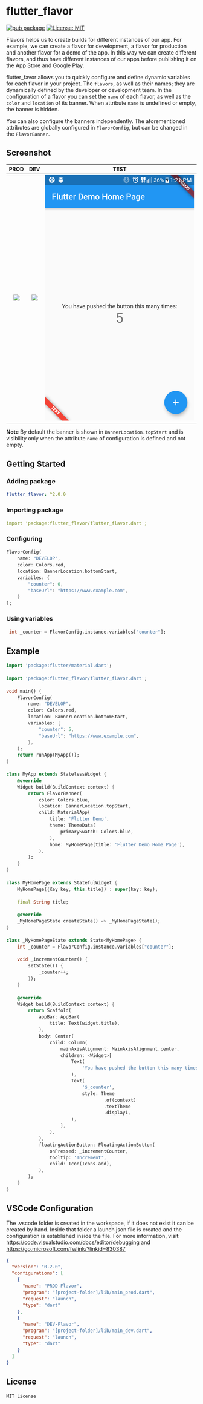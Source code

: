 # flutter_flavor

[![pub package](https://img.shields.io/pub/v/flutter_flavor.svg)](https://pub.dev/packages/flutter_flavor)
[![License: MIT](https://img.shields.io/badge/license-MIT-purple.svg)](https://opensource.org/licenses/MIT)

Flavors helps us to create builds for different instances of our app. For example, we can create a flavor for development, a flavor for production and another flavor for a demo of the app. In this way we can create different flavors, and thus have different instances of our apps before publishing it on the App Store and Google Play.

flutter_favor allows you to quickly configure and define dynamic variables for each flavor in your project. The `flavors`, as well as their names; they are dynamically defined by the developer or development team. In the configuration of a flavor you can set the `name` of each flavor, as well as the `color` and `location` of its banner. When attribute `name` is undefined or empty, the banner is hidden.

You can also configure the banners independently. The aforementioned attributes are globally configured in `FlavorConfig`, but can be changed in the `FlavorBanner`.

## Screenshot

|              PROD               |              DEV               |              TEST               |
| :-----------------------------: | :----------------------------: | :-----------------------------: |
| ![](screenshot/flavor_prod.png) | ![](screenshot/flavor_dev.png) | ![](screenshot/flavor_test.png) |

**Note** By default the banner is shown in `BannerLocation.topStart` and is visibility only when the attribute `name` of configuration is defined and not empty.

## Getting Started

### Adding package

```yaml
flutter_flavor: ^2.0.0
```

### Importing package

```yaml
import 'package:flutter_flavor/flutter_flavor.dart';
```

### Configuring

```dart
FlavorConfig(
    name: "DEVELOP",
    color: Colors.red,
    location: BannerLocation.bottomStart,
    variables: {
        "counter": 0,
        "baseUrl": "https://www.example.com",
    }
);
```

### Using variables

```dart
 int _counter = FlavorConfig.instance.variables["counter"];
```

## Example

```dart
import 'package:flutter/material.dart';

import 'package:flutter_flavor/flutter_flavor.dart';

void main() {
    FlavorConfig(
        name: "DEVELOP",
        color: Colors.red,
        location: BannerLocation.bottomStart,
        variables: {
            "counter": 5,
            "baseUrl": "https://www.example.com",
        },
    );
    return runApp(MyApp());
}

class MyApp extends StatelessWidget {
    @override
    Widget build(BuildContext context) {
        return FlavorBanner(
            color: Colors.blue,
            location: BannerLocation.topStart,
            child: MaterialApp(
                title: 'Flutter Demo',
                theme: ThemeData(
                    primarySwatch: Colors.blue,
                ),
                home: MyHomePage(title: 'Flutter Demo Home Page'),
            ),
        );
    }
}

class MyHomePage extends StatefulWidget {
    MyHomePage({Key key, this.title}) : super(key: key);

    final String title;

    @override
    _MyHomePageState createState() => _MyHomePageState();
}

class _MyHomePageState extends State<MyHomePage> {
    int _counter = FlavorConfig.instance.variables["counter"];

    void _incrementCounter() {
        setState(() {
            _counter++;
        });
    }

    @override
    Widget build(BuildContext context) {
        return Scaffold(
            appBar: AppBar(
                title: Text(widget.title),
            ),
            body: Center(
                child: Column(
                    mainAxisAlignment: MainAxisAlignment.center,
                    children: <Widget>[
                        Text(
                            'You have pushed the button this many times:',
                        ),
                        Text(
                            '$_counter',
                            style: Theme
                                    .of(context)
                                    .textTheme
                                    .display1,
                        ),
                    ],
                ),
            ),
            floatingActionButton: FloatingActionButton(
                onPressed: _incrementCounter,
                tooltip: 'Increment',
                child: Icon(Icons.add),
            ),
        );
    }
}
```

## VSCode Configuration

The .vscode folder is created in the workspace, if it does not exist it can be created by hand. Inside that folder a launch.json file is created and the configuration is established inside the file. For more information, visit: https://code.visualstudio.com/docs/editor/debugging and https://go.microsoft.com/fwlink/?linkid=830387

```json
{
  "version": "0.2.0",
  "configurations": [
    {
      "name": "PROD-Flavor",
      "program": "[project-folder]/lib/main_prod.dart",
      "request": "launch",
      "type": "dart"
    },
    {
      "name": "DEV-Flavor",
      "program": "[project-folder]/lib/main_dev.dart",
      "request": "launch",
      "type": "dart"
    }
  ]
}
```

## License

    MIT License
